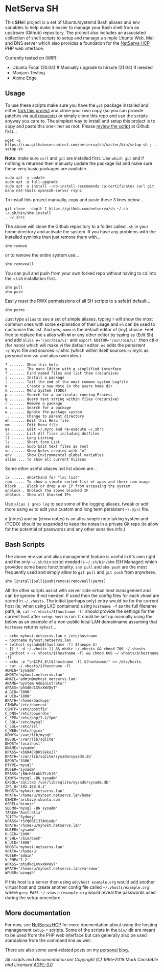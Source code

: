 # NetServa SH

This **SH**ell project is a set of Ubuntu/systemd Bash aliases and env
variables to help make it easier to manage your Bash shell from an upstream
(Github) repository. The project also includes an associated collection of
shell scripts to setup and manage a simple Ubuntu Web, Mail and DNS server
which also provides a foundation for the [NetServa HCP] PHP web interface.

Currently tested on (WIP):

- Ubuntu Focal (20.04) # Manually upgrade to hirsute (21.04) if needed
- Manjaro Testing
- Alpine Edge

## Usage

To use these scripts make sure you have the `git` package installed and
either [fork this project] and clone your own copy (so you can provide
patches via [pull requests]) or simply clone this repo and use the scripts
anyway you care to. The simplest way to install and setup this project is
to copy and paste this one-liner as root. Please [review the script] at
Github first...

    wget -q https://raw.githubusercontent.com/netserva/sh/master/bin/setup-sh ; . setup-sh

**Note:** make sure `curl` and `git` are installed first. Use `which git`
and if nothing is returned then manually update the package list and make
sure these very basic packages are available...

    sudo apt -y update
    sudo apt -y full-upgrade
    sudo apt -y install --no-install-recommends ca-certificates curl git nano net-tools openssh-server rsync

To install this project manually, copy and paste these 3 lines below...

    git clone --depth 1 https://github.com/netserva/sh ~/.sh
    ~/.sh/bin/shm install
    . ~/.shrc

The above will clone the Github repository to a folder called `.sh` in your
home directory and activate the system. If you have any problems with the
installed symlinks then just remove them with...

    shm remove

or to remove the entire system use...

    shm removeall

You can pull and push from your own forked repo without having to cd into
the ~/.sh installation first...

    shm pull
    shm push

Easily reset the RWX permsissions of all SH scripts to a safe(r) default...

    shm perms

Just type `alias` to see a set of simple aliases, typing `?` will show the
most common ones with some explanation of their usage and `eh` can be used
to customize this list. And yes, `nano` is the default editor of (my)
choice. Feel free to replace the `e` alias with **vi** or any other editor
by typing `es` (Edit Sh) and add `alias e='/usr/bin/vi'` and `export
EDITOR='/usr/bin/vi'` then ctl-x (for nano) which will make vi the default
editor. `es` edits the persistent ~/.myrc file and sources ~/.shrc (which
within itself sources ~/.myrc as personal env var and alias overrides.)

    ? ....... Show this help
    e ....... The nano Editor with a simplified interface
    f ....... Find named files and list them (recursive)
    i ....... Install a package
    l ....... Tail the end of the most common system Logfile
    n ....... Create a new Note in the users home dir
    m ....... Menu System (TODO)
    p ....... Search for a particular running Process
    q ....... Query text string within files (recursive)
    r ....... Remove a package
    s ....... Search for a package
    u ....... Update the package system
    .. ...... Change to parent directory
    eh ...... Edit this Help file
    em ...... Edit Menu file
    es ...... Edit ~/.myrc and re-execute ~/.shrc
    la ...... List All files including dotfiles
    ll ...... Long Listing
    ls ...... Short form List
    se ...... Sudo Edit text files as root
    sn ...... Show Notes created with "n"
    env ..... Show Environmental global variables
    alias ... To show all current Aliases

Some other useful aliases not list above are...

    lx ...... Shorthand for "lxc list"
    ram ..... To show a simple sorted list of apps and their ram usage
    block ... Block or drop a an IP from accessing the system
    unblock . Unblock the above blocked IP
    shblock . Show all blocked IPs

Use `alias | grep log` to see some of the logging aliases, tweak or add
more using `es` to edit your custom and long term persistent `~/.myrc` file.

`n` (notes) and `sn` (show notes) is an ultra simple note taking system and
(TODO) should be expanded to keep the notes in a private Git repo (to allow
for the potential of passwords and any other sensitive info.)

## Bash Scripts

The above env var and alias management feature is useful in it's own right
and the only `~/.sh/bin` script needed is `~/.sh/bin/shm` (SH Manager) which
provides some basic functionality. `shm pull` and `shm push` are the most
frequently used and simply allow to `git pull` and `git push` from anywhere.

    shm [install|pull|push|remove|removeall|perms]

All the other scripts assist with server side virtual host management and
can be ignored if not needed. If used then the config files for each vhost
are stored in `~/.vhosts`. The initial (perhaps only) entry would be for
the current host (ie; when using LXD containers) using `hostname -f` as
the full filename path, ie; `cat ~/.vhosts/$(hostname -f)` should provide
the settings for the current host after `setup-host` is run. It could be
set up manually using the below as an example of a non-public local LAN
domainname assuming that `hostname` returns `myhost`...
```
~ echo myhost.netservs.lan > /etc/hostname
~ hostname myhost.netservs.lan
~ sethost sysadm@$(hostname -f) $(newpw 5)
~ [[ ! -d ~/.vhosts ]] && mkdir ~/.vhosts && chmod 700 ~/.vhosts
~ gethost > ~/.vhosts/$(hostname -f) && chmod 600 ~/.vhosts/$(hostname -f)
~ echo -e "\n$IP4_0\t$(hostname -f) $(hostname)" >> /etc/hosts
~ cat ~/.vhosts/$(hostname -f)
ADMIN='sysadm'
AHOST='myhost.netservs.lan'
AMAIL='admin@myhost.netservs.lan'
ANAME='System Administrator'
APASS='phSdkd1XVxXWVDyT'
A_GID='1000'
A_UID='1000'
BPATH='/home/backups'
CIMAP='/etc/dovecot'
CSMTP='/etc/postfix'
C_DNS='/etc/powerdns'
C_FPM='/etc/php/7.2/fpm'
C_SQL='/etc/mysql'
C_SSL='/etc/ssl'
C_WEB='/etc/nginx'
DBMYS='/var/lib/mysql'
DBSQL='/var/lib/sqlite'
DHOST='localhost'
DNAME='sysadm'
DPASS='xb6D4CRDKSSkkoIl'
DPATH='/var/lib/sqlite/sysadm/sysadm.db'
DPORT='3306'
DTYPE='mysql'
DUSER='sysadm'
EPASS='j6Wrh0tWbbZfzh19'
EXMYS='mysql -BN sysadm'
EXSQL='sqlite3 /var/lib/sqlite/sysadm/sysadm.db'
IP4_0='192.168.0.2'
MHOST='myhost.netservs.lan'
MPATH='/home/u/myhost.netservs.lan/home'
OSMIR='archive.ubuntu.com'
OSREL='bionic'
SQCMD='mysql -BN sysadm'
TAREA='Australia'
TCITY='Sydney'
UPASS='rSfQ66I137AHjedp'
UPATH='/home/u/myhost.netservs.lan'
UUSER='sysadm'
U_GID='1000'
U_SHL='/bin/bash'
U_UID='1000'
VHOST='myhost.netservs.lan'
VPATH='/home/u'
VUSER='admin'
V_PHP='7.2'
WPASS='phSdkd1XVxXWVDyT'
WPATH='/home/u/myhost.netservs.lan/var/www'
WPUSR='wzoqqh'
```
If this host is a server then using `addvhost example.org` would add
another virtual host and create another config file called
`~/.vhosts/example.org` where `grep PASS ~/.vhosts/example.org` would
reveal the passwords used during the setup procedure.

## More documentation

For now, see [NetServa HCP] for more docmentation about using the hosting
management `setup-*` scripts. Some of the scripts in the `bin/` dir are
meant to be used from the PHP web interface but can generally also be used
standalone from the command line as well.

There are also some semi-related posts on my [personal blog].

_All scripts and documentation are Copyright (C) 1995-2018 Mark Constable and Licensed [AGPL-3.0]_

[Github]: https://github.com/netserva/sh
[NetServa HCP]: https://github.com/netserva/hcp
[review the script]: https://github.com/netserva/sh/blob/master/bin/setup-sh
[AGPL-3.0]: http://www.gnu.org/licenses/agpl-3.0.html
[fork this project]: https://help.github.com/articles/fork-a-repo
[pull requests]: https://help.github.com/articles/using-pull-requests
[personal blog]: https://markc.blog
